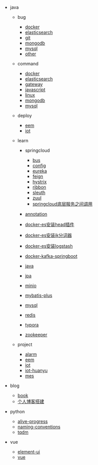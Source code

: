 <!-- docs/_sidebar.md --> 

* java

  * bug
  
    * [docker](/java/bug/docker.md)
    * [elasticsearch](/java/bug/elasticsearch.md)
    * [git](/java/bug/git.md)
    * [mongodb](/java/bug/mongodb.md)
    * [mysql](/java/bug/mysql.md)
    * [other](/java/bug/other.md)
  * command
  
    * [docker](/java/command/docker.md)
    * [elasticsearch](/java/command/elasticsearch.md)
    * [gateway](/java/command/gateway.md)
    * [javascript](/java/command/javascript.md)
    * [linux](/java/command/linux.md)
    * [mongodb](/java/command/mongodb.md)
    * [mysql](/java/command/mysql.md)
  * deploy
  
    * [eem](/java/deploy/eem.md)
    * [iot](/java/deploy/iot.md)
  * learn
  
    * springcloud
    
        * [bus](/java/learn/springcloud/bus.md)
        * [config](/java/learn/springcloud/config.md)
        * [eureka](/java/learn/springcloud/eureka.md)
        * [feign](/java/learn/springcloud/feign.md)
        * [hystrix](/java/learn/springcloud/hystrix.md)
        * [ribbon](/java/learn/springcloud/ribbon.md)
        * [sleuth](/java/learn/springcloud/sleuth.md)
        * [zuul](/java/learn/springcloud/zuul.md)
        * [springcloud底层服务之间调用](/java/learn/springcloud/springcloud底层服务之间调用.md)
    * [annotation](/java/learn/annotation.md)
    * [docker-es安装head插件](/java/learn/docker-es安装head插件.md)
    * [docker-es安装ik分词器](/java/learn/docker-es安装ik分词器.md)
    * [docker-es安装logstash](/java/learn/docker-es安装logstash.md)
    * [docker-kafka-springboot](/java/learn/docker-kafka-springboot.md)
    * [java](/java/learn/java.md)
    * [jpa](/java/learn/jpa.md)
    * [minio](/java/learn/minio.md)
    * [mybatis-plus](/java/learn/mybatis-plus.md)
    * [mysql](/java/learn/mysql.md)
    * [redis](/java/learn/redis.md)
    * [typora](/java/learn/typora.md)
    * [zookeeper](/java/learn/zookeeper.md)
  * project
  
    * [alarm](/java/project/alarm.md)
    * [eem](/java/project/eem.md)
    * [iot](/java/project/iot.md)
    * [iot-huanyu](/java/project/iot-huanyu.md)
    * [mes](/java/project/mes.md)
* blog

    * [book](/blog/book.md)
    * [个人博客搭建](/blog/个人博客搭建.md)
* python

    * [alive-progress](/python/alive-progress.md)
    * [naming-conventions](/python/naming-conventions.md)
    * [tqdm](/python/tqdm.md)
* vue

    * [element-ui](/vue/element-ui.md)
    * [vue](/vue/vue.md)
